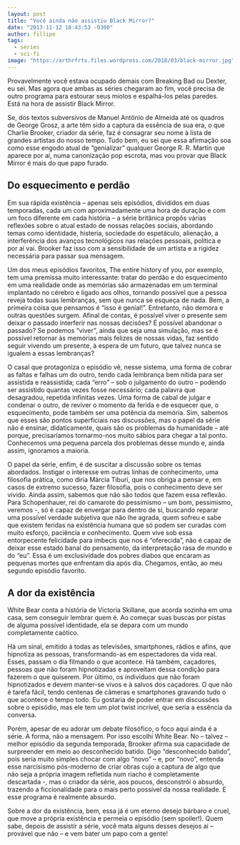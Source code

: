 ```yaml
---
layout: post
title: "Você ainda não assistiu Black Mirror?"
date: "2013-11-12 18:43:53 -0300"
author: fillipe
tags:
  - séries
  - sci-fi
image: "https://arthrfrts.files.wordpress.com/2018/03/black-mirror.jpg"
---
```


Provavelmente você estava ocupado demais com Breaking Bad ou Dexter, eu sei. Mas agora que ambas as séries chegaram ao fim, você precisa de outro programa para estourar seus miolos e espalhá-los pelas paredes. Está na hora de assistir Black Mirror.

Se, dos textos subversivos de Manuel Antônio de Almeida até os quadros de George Grosz,  a arte têm sido a captura da essência de sua era, o que Charlie Brooker, criador da série, faz é consagrar seu nome à lista de grandes artistas do nosso tempo. Tudo bem, eu sei que essa afirmação soa como esse engodo atual de “genializar” qualquer George R. R. Martin que aparece por aí, numa canonização pop escrota, mas vou provar que Black Mirror é mais do que papo furado.

## Do esquecimento e perdão

Em sua rápida existência – apenas seis episódios, divididos em duas temporadas, cada um com aproximadamente uma hora de duração e com um foco diferente em cada história – a série britânica propôs várias reflexões sobre o atual estado de nossas relações sociais, abordando temas como identidade, histeria, sociedade do espetáculo, alienação, a interferência dos avanços tecnológicos nas relações pessoais, política e por aí vai. Brooker faz isso com a sensibilidade de um artista e a rigidez necessária para passar sua mensagem.

Um dos meus episódios favoritos, The entire history of you, por exemplo, tem uma premissa muito interessante: tratar do perdão e do esquecimento em uma realidade onde as memórias são armazenadas em um terminal implantado no cérebro e ligado aos olhos, tornando possível que a pessoa reveja todas suas lembranças, sem que nunca se esqueça de nada. Bem, a primeira coisa que pensamos é “isso é genial!”. Entretanto, não demora e outras questões surgem. Afinal de contas, é possível viver o presente sem deixar o passado interferir nas nossas decisões? É possível abandonar o passado? Se podemos “viver”, ainda que seja uma simulação, mas se é possível retornar às memórias mais felizes de nossas vidas, faz sentido seguir vivendo um presente, à espera de um futuro, que talvez nunca se igualem a essas lembranças?

O casal que protagoniza o episódio vê, nesse sistema, uma forma de cobrar as faltas e falhas um do outro, tendo cada lembrança bem nítida para ser assistida e reassistida; cada “erro” – sob o julgamento do outro – podendo ser assistido quantas vezes fosse necessário; cada palavra que desagradou, repetida infinitas vezes. Uma forma de cabal de julgar e condenar o outro, de reviver o momento da ferida e de esquecer que, o esquecimento, pode também ser uma potência da memória. Sim, sabemos que esses são pontos superficiais nas discussões, mas o papel da série não é ensinar, didaticamente, quais são os problemas da humanidade – até porque, precisaríamos tornarmo-nos muito sábios para chegar a tal ponto. Conhecemos uma pequena parcela dos problemas desse mundo e, ainda assim, ignoramos a maioria.

O papel da série, enfim, é de suscitar a discussão sobre os temas abordados. Instigar o interesse em outras linhas de conhecimento, uma filosofia prática, como diria Márcia Tiburi, que nos obriga a pensar e, em casos de extremo sucesso, fazer filosofia, pois o conhecimento deve ser vivido. Ainda assim, sabemos que não são todos que fazem essa reflexão. Para Schopenhauer, rei do camarote do pessimismo – um bom, pessimismo, veremos -, só é capaz de envergar para dentro de si, buscando reparar uma possível verdade subjetiva que não lhe agrada, quem sofreu e sabe que existem feridas na existência humana que só podem ser curadas com muito esforço, paciência e conhecimento. Quem vive sob essa entorpecente felicidade para imbecis que nos é “oferecida”, não é capaz de deixar esse estado banal do pensamento, da interpretação rasa de mundo e do “eu”. Essa é um exclusividade dos pobres diabos que encaram as pequenas mortes que enfrentam dia após dia. Chegamos, então, ao meu segundo episódio favorito.

## A dor da existência

White Bear conta a história de Victoria Skillane, que acorda sozinha em uma casa, sem conseguir lembrar quem é. Ao começar suas buscas por pistas de alguma possível identidade, ela se depara com um mundo completamente caótico.

Há um sinal, emitido à todas as televisões, smartphones, rádios e afins, que hipnotiza as pessoas, transformando-as em espectadores da vida real. Esses, passam o dia filmando o que acontece. Há também, caçadores, pessoas que não foram hipnotizadas e aproveitam dessa condição para fazerem o que quiserem. Por último, os indivíduos que não foram hipnotizados e devem manter-se vivos e à salvos dos caçadores. O que não é tarefa fácil, tendo centenas de câmeras e smartphones gravando tudo o que acontece o tempo todo. Eu gostaria de poder entrar em discussões sobre o episódio, mas ele tem um plot twist incrível, que seria a essência da conversa.

Porém, apesar de eu adorar um debate filosófico, o foco aqui ainda é a série. A forma, não a mensagem. Por isso escolhi White Bear. No – talvez – melhor episódio da segunda temporada, Brooker afirma sua capacidade de surpreender em meio ao desconhecido batido. Digo “desconhecido batido”, pois seria muito simples chocar com algo “novo” – e, por “novo”, entenda esse narcisismo pós-moderno de criar obras cujo a captura de algo que não seja a própria imagem refletida num riacho é completamente descartada -, mas o criador da série, aos poucos, desconstrói o absurdo, trazendo a ficcionalidade para o mais perto possível da nossa realidade. E esse programa é realmente absurdo.

Sobre a dor da existência, bem, essa já é um eterno desejo bárbaro e cruel, que move a própria existência e permeia o episódio (sem spoiler!). Quem sabe, depois de assistir a série, você mata alguns desses desejos aí – provável que não – e vem bater um papo com a gente!
